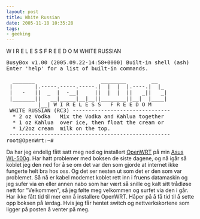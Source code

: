 ```yaml
---
layout: post
title: White Russian
date: 2005-11-18 10:35:28
tags: 
- geeking
---
```

W I R E L E S S   F R E E D O M
WHITE RUSSIAN

<pre>
BusyBox v1.00 (2005.09.22-14:58+0000) Built-in shell (ash)
Enter 'help' for a list of built-in commands.

  _______                     ________        __
 |       |.-----.-----.-----.|  |  |  |.----.|  |_
 |   -   ||  _  |  -__|     ||  |  |  ||   _||   _|
 |_______||   __|_____|__|__||________||__|  |____|
          |__| W I R E L E S S   F R E E D O M
 WHITE RUSSIAN (RC3) -------------------------------
  * 2 oz Vodka   Mix the Vodka and Kahlua together
  * 1 oz Kahlua  over ice, then float the cream or
  * 1/2oz cream  milk on the top.
 ---------------------------------------------------
root@OpenWrt:~#
</pre>
Da har jeg endelig fått satt meg ned og installert <a href="http://www.openwrt.org">OpenWRT</a> på min <a href="http://no.asus.com/products4.aspx?l1=12&l2=43&l3=0&model=61&modelmenu=1">Asus WL-500g</a>. Har hatt problemer med boksen de siste dagene, og nå igår så koblet jeg den ned for å se om det var den som gjorde at internet ikke fungerte helt bra hos oss. Og det ser nesten ut som det er den som var problemet. Så nå er kabel modemet koblet rett inn i fruens datamaskin og jeg sufer via en eller annen nabo som har vært så snille og kalt sitt trådløse nett for "Velkommen", så jeg følte meg velkommen og surfet via den i går. Har ikke fått tid til mer enn å installere OpenWRT. Håper på å få tid til å sette opp boksen på lørdag. Hvis jeg får hentet switch og nettverkskortene som ligger på posten å venter på meg.
